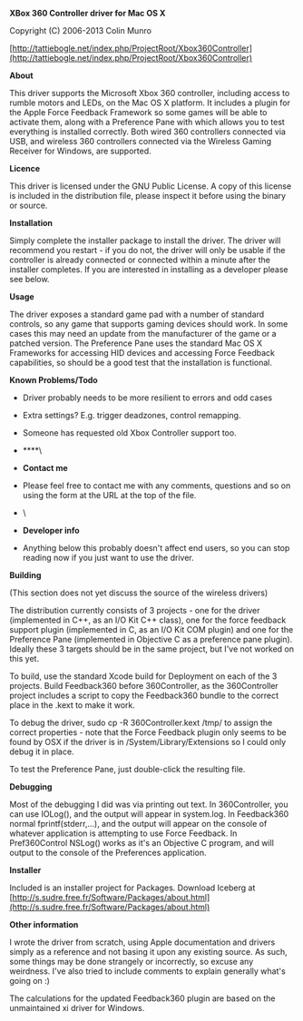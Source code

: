 **XBox 360 Controller driver for Mac OS X**

Copyright (C) 2006-2013 Colin Munro

[http://tattiebogle.net/index.php/ProjectRoot/Xbox360Controller](http://tattiebogle.net/index.php/ProjectRoot/Xbox360Controller)


**About**

This driver supports the Microsoft Xbox 360 controller, including access
to rumble motors and LEDs, on the Mac OS X platform. It includes a
plugin for the Apple Force Feedback Framework so some games will be able
to activate them, along with a Preference Pane with which allows you to
test everything is installed correctly. Both wired 360 controllers
connected via USB, and wireless 360 controllers connected via the
Wireless Gaming Receiver for Windows, are supported.


**Licence**

This driver is licensed under the GNU Public License. A copy of this
license is included in the distribution file, please inspect it before
using the binary or source.


**Installation**

Simply complete the installer package to install the driver. The driver
will recommend you restart - if you do not, the driver will only be
usable if the controller is already connected or connected within a
minute after the installer completes. If you are interested in
installing as a developer please see below.


**Usage**

The driver exposes a standard game pad with a number of standard
controls, so any game that supports gaming devices should work. In some
cases this may need an update from the manufacturer of the game or a
patched version. The Preference Pane uses the standard Mac OS X
Frameworks for accessing HID devices and accessing Force Feedback
capabilities, so should be a good test that the installation is
functional.


**Known Problems/Todo**

-   Driver probably needs to be more resilient to errors and odd cases
-   Extra settings? E.g. trigger deadzones, control remapping.
-   Someone has requested old Xbox Controller support too.

-   ****\
-   **Contact me**
-   Please feel free to contact me with any comments, questions and so
    on using the form at the URL at the top of the file.
-   \
-   **Developer info**
-   Anything below this probably doesn't affect end users, so you can
    stop reading now if you just want to use the driver.


**Building**

(This section does not yet discuss the source of the wireless drivers)

The distribution currently consists of 3 projects - one for the driver
(implemented in C++, as an I/O Kit C++ class), one for the force
feedback support plugin (implemented in C, as an I/O Kit COM plugin) and
one for the Preference Pane (implemented in Objective C as a preference
pane plugin). Ideally these 3 targets should be in the same project, but
I've not worked on this yet.


To build, use the standard Xcode build for Deployment on each of the 3
projects. Build Feedback360 before 360Controller, as the 360Controller
project includes a script to copy the Feedback360 bundle to the correct
place in the .kext to make it work.


To debug the driver, sudo cp -R 360Controller.kext /tmp/ to assign the
correct properties - note that the Force Feedback plugin only seems to
be found by OSX if the driver is in /System/Library/Extensions so I
could only debug it in place.


To test the Preference Pane, just double-click the resulting file.


**Debugging**

Most of the debugging I did was via printing out text. In 360Controller,
you can use IOLog(), and the output will appear in system.log. In
Feedback360 normal fprintf(stderr,...), and the output will appear on
the console of whatever application is attempting to use Force Feedback.
In Pref360Control NSLog() works as it's an Objective C program, and will
output to the console of the Preferences application.


**Installer**

Included is an installer project for Packages. Download Iceberg at
[http://s.sudre.free.fr/Software/Packages/about.html](http://s.sudre.free.fr/Software/Packages/about.html)


**Other information**

I wrote the driver from scratch, using Apple documentation and drivers
simply as a reference and not basing it upon any existing source. As
such, some things may be done strangely or incorrectly, so excuse any
weirdness. I've also tried to include comments to explain generally
what's going on :)

The calculations for the updated Feedback360 plugin are based on the
unmaintained xi driver for Windows.